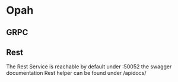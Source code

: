 # Opah

## GRPC

## Rest
The Rest Service is reachable by default under <servername>:50052  the swagger documentation Rest helper  can be found under /apidocs/



